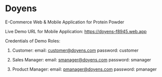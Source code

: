 # Doyens
E-Commerce Web &amp; Mobile Application for Protein Powder

Live Demo URL for Mobile Application: https://doyens-f8945.web.app

Credentials of Demo Roles:

1) Customer: email: customer@doyens.com
             password: customer
             
2) Sales Manager: email: smanager@doyens.com
                  password: smanager
             
3) Product Manager: email: pmanager@doyens.com
                    password: pmanager
